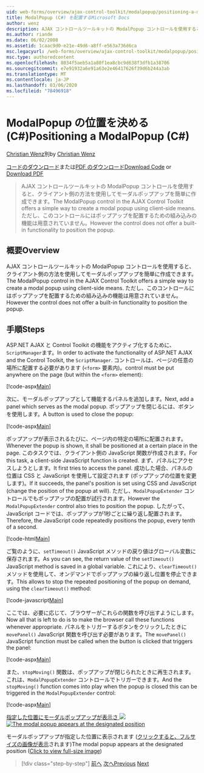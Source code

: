 ```yaml
---
uid: web-forms/overview/ajax-control-toolkit/modalpopup/positioning-a-modalpopup-cs
title: ModalPopup (C#) を配置するMicrosoft Docs
author: wenz
description: AJAX コントロールツールキットの ModalPopup コントロールを使用すると、クライアント側の方法を使用してモーダルポップアップを簡単に作成できます。 ただし、コントロールは...
ms.author: riande
ms.date: 06/02/2008
ms.assetid: 1caac9d0-e21e-49d6-a8ff-e563a736d6ca
msc.legacyurl: /web-forms/overview/ajax-control-toolkit/modalpopup/positioning-a-modalpopup-cs
msc.type: authoredcontent
ms.openlocfilehash: 8034f5aeb5a1a80f1ea8cbc9d638f3dfb1a38706
ms.sourcegitcommit: e7e91932a6e91a63e2e46417626f39d6b244a3ab
ms.translationtype: MT
ms.contentlocale: ja-JP
ms.lasthandoff: 03/06/2020
ms.locfileid: "78496918"
---
```

# <a name="positioning-a-modalpopup-c"></a><span data-ttu-id="a7adb-104">ModalPopup の位置を決める (C#)</span><span class="sxs-lookup"><span data-stu-id="a7adb-104">Positioning a ModalPopup (C#)</span></span>

<span data-ttu-id="a7adb-105">[Christian Wenz](https://github.com/wenz)別</span><span class="sxs-lookup"><span data-stu-id="a7adb-105">by [Christian Wenz](https://github.com/wenz)</span></span>

<span data-ttu-id="a7adb-106">[コードのダウンロード](https://download.microsoft.com/download/2/4/0/24052038-f942-4336-905b-b60ae56f0dd5/ModalPopup4.cs.zip)または[PDF のダウンロード](https://download.microsoft.com/download/b/6/a/b6ae89ee-df69-4c87-9bfb-ad1eb2b23373/modalpopup4CS.pdf)</span><span class="sxs-lookup"><span data-stu-id="a7adb-106">[Download Code](https://download.microsoft.com/download/2/4/0/24052038-f942-4336-905b-b60ae56f0dd5/ModalPopup4.cs.zip) or [Download PDF](https://download.microsoft.com/download/b/6/a/b6ae89ee-df69-4c87-9bfb-ad1eb2b23373/modalpopup4CS.pdf)</span></span>

> <span data-ttu-id="a7adb-107">AJAX コントロールツールキットの ModalPopup コントロールを使用すると、クライアント側の方法を使用してモーダルポップアップを簡単に作成できます。</span><span class="sxs-lookup"><span data-stu-id="a7adb-107">The ModalPopup control in the AJAX Control Toolkit offers a simple way to create a modal popup using client-side means.</span></span> <span data-ttu-id="a7adb-108">ただし、このコントロールにはポップアップを配置するための組み込みの機能は用意されていません。</span><span class="sxs-lookup"><span data-stu-id="a7adb-108">However the control does not offer a built-in functionality to position the popup.</span></span>

## <a name="overview"></a><span data-ttu-id="a7adb-109">概要</span><span class="sxs-lookup"><span data-stu-id="a7adb-109">Overview</span></span>

<span data-ttu-id="a7adb-110">AJAX コントロールツールキットの ModalPopup コントロールを使用すると、クライアント側の方法を使用してモーダルポップアップを簡単に作成できます。</span><span class="sxs-lookup"><span data-stu-id="a7adb-110">The ModalPopup control in the AJAX Control Toolkit offers a simple way to create a modal popup using client-side means.</span></span> <span data-ttu-id="a7adb-111">ただし、このコントロールにはポップアップを配置するための組み込みの機能は用意されていません。</span><span class="sxs-lookup"><span data-stu-id="a7adb-111">However the control does not offer a built-in functionality to position the popup.</span></span>

## <a name="steps"></a><span data-ttu-id="a7adb-112">手順</span><span class="sxs-lookup"><span data-stu-id="a7adb-112">Steps</span></span>

<span data-ttu-id="a7adb-113">ASP.NET AJAX と Control Toolkit の機能をアクティブ化するために、`ScriptManager`ます。</span><span class="sxs-lookup"><span data-stu-id="a7adb-113">In order to activate the functionality of ASP.NET AJAX and the Control Toolkit, the `ScriptManager`.</span></span> <span data-ttu-id="a7adb-114">コントロールは、ページの任意の場所に配置する必要があります (`<form>` 要素内)。</span><span class="sxs-lookup"><span data-stu-id="a7adb-114">control must be put anywhere on the page (but within the `<form>` element):</span></span>

[!code-aspx[Main](positioning-a-modalpopup-cs/samples/sample1.aspx)]

<span data-ttu-id="a7adb-115">次に、モーダルポップアップとして機能するパネルを追加します。</span><span class="sxs-lookup"><span data-stu-id="a7adb-115">Next, add a panel which serves as the modal popup.</span></span> <span data-ttu-id="a7adb-116">ポップアップを閉じるには、ボタンを使用します。</span><span class="sxs-lookup"><span data-stu-id="a7adb-116">A button is used to close the popup:</span></span>

[!code-aspx[Main](positioning-a-modalpopup-cs/samples/sample2.aspx)]

<span data-ttu-id="a7adb-117">ポップアップが表示されるたびに、ページ内の特定の場所に配置されます。</span><span class="sxs-lookup"><span data-stu-id="a7adb-117">Whenever the popup is shown, it shall be positioned at a certain place in the page.</span></span> <span data-ttu-id="a7adb-118">このタスクでは、クライアント側の JavaScript 関数が作成されます。</span><span class="sxs-lookup"><span data-stu-id="a7adb-118">For this task, a client-side JavaScript function is created.</span></span> <span data-ttu-id="a7adb-119">まず、パネルにアクセスしようとします。</span><span class="sxs-lookup"><span data-stu-id="a7adb-119">It first tries to access the panel.</span></span> <span data-ttu-id="a7adb-120">成功した場合、パネルの位置は CSS と JavaScript を使用して設定されます (ポップアップの位置を変更します)。</span><span class="sxs-lookup"><span data-stu-id="a7adb-120">If it succeeds, the panel's position is set using CSS and JavaScript (change the position of the popup at will).</span></span> <span data-ttu-id="a7adb-121">ただし、`ModalPopupExtender` コントロールでもポップアップの配置が試行されます。</span><span class="sxs-lookup"><span data-stu-id="a7adb-121">However the `ModalPopupExtender` control also tries to position the popup.</span></span> <span data-ttu-id="a7adb-122">したがって、JavaScript コードでは、ポップアップが1秒ごとに繰り返し配置されます。</span><span class="sxs-lookup"><span data-stu-id="a7adb-122">Therefore, the JavaScript code repeatedly positions the popup, every tenth of a second.</span></span>

[!code-html[Main](positioning-a-modalpopup-cs/samples/sample3.html)]

<span data-ttu-id="a7adb-123">ご覧のように、`setTimeout()` JavaScript メソッドの戻り値はグローバル変数に保存されます。</span><span class="sxs-lookup"><span data-stu-id="a7adb-123">As you can see, the return value of the `setTimeout()` JavaScript method is saved in a global variable.</span></span> <span data-ttu-id="a7adb-124">これにより、`clearTimeout()` メソッドを使用して、オンデマンドでポップアップの繰り返し位置を停止できます。</span><span class="sxs-lookup"><span data-stu-id="a7adb-124">This allows to stop the repeated positioning of the popup on demand, using the `clearTimeout()` method:</span></span>

[!code-javascript[Main](positioning-a-modalpopup-cs/samples/sample4.js)]

<span data-ttu-id="a7adb-125">ここでは、必要に応じて、ブラウザーがこれらの関数を呼び出すようにします。</span><span class="sxs-lookup"><span data-stu-id="a7adb-125">Now all that is left to do is to make the browser call these functions whenever appropriate.</span></span> <span data-ttu-id="a7adb-126">パネルをトリガーするボタンをクリックしたときに `movePanel()` JavaScript 関数を呼び出す必要があります。</span><span class="sxs-lookup"><span data-stu-id="a7adb-126">The `movePanel()` JavaScript function must be called when the button is clicked that triggers the panel:</span></span>

[!code-aspx[Main](positioning-a-modalpopup-cs/samples/sample5.aspx)]

<span data-ttu-id="a7adb-127">また、`stopMoving()` 関数は、ポップアップが閉じられたときに再生されます。これは、`ModalPopupExtender` コントロールでトリガーできます。</span><span class="sxs-lookup"><span data-stu-id="a7adb-127">And the `stopMoving()` function comes into play when the popup is closed this can be triggered in the `ModalPopupExtender` control:</span></span>

[!code-aspx[Main](positioning-a-modalpopup-cs/samples/sample6.aspx)]

<span data-ttu-id="a7adb-128">[指定した位置にモーダルポップアップが表示さ ![](positioning-a-modalpopup-cs/_static/image2.png)](positioning-a-modalpopup-cs/_static/image1.png)</span><span class="sxs-lookup"><span data-stu-id="a7adb-128">[![The modal popup appears at the designated position](positioning-a-modalpopup-cs/_static/image2.png)](positioning-a-modalpopup-cs/_static/image1.png)</span></span>

<span data-ttu-id="a7adb-129">モーダルポップアップが指定した位置に表示されます ([クリックすると、フルサイズの画像が表示](positioning-a-modalpopup-cs/_static/image3.png)されます)</span><span class="sxs-lookup"><span data-stu-id="a7adb-129">The modal popup appears at the designated position ([Click to view full-size image](positioning-a-modalpopup-cs/_static/image3.png))</span></span>

> [!div class="step-by-step"]
> <span data-ttu-id="a7adb-130">[前へ](handling-postbacks-from-a-modalpopup-cs.md)
> [次へ](launching-a-modal-popup-window-from-server-code-vb.md)</span><span class="sxs-lookup"><span data-stu-id="a7adb-130">[Previous](handling-postbacks-from-a-modalpopup-cs.md)
[Next](launching-a-modal-popup-window-from-server-code-vb.md)</span></span>
